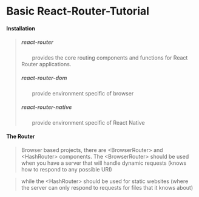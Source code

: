 # Basic React-Router-Tutorial

#### Installation
> ##### react-router<br/>
> &ensp;&ensp;&ensp;&ensp;provides the core routing components and functions for React Router applications.
> ##### react-router-dom<br/>
> &ensp;&ensp;&ensp;&ensp;provide environment specific of browser
> ##### react-router-native<br/>
> &ensp;&ensp;&ensp;&ensp;provide environment specific of React Native

#### The Router
> Browser based projects, there are &#60;BrowserRouter&#62; and &#60;HashRouter&#62; components.
> The &#60;BrowserRouter&#62; should be used when you have a server that will handle dynamic requests &#40;knows how to respond to any possible URI&#41;

> while the &#60;HashRouter&#62; should be used for static websites &#40;where the server can only respond to requests for files that it knows about&#41;










